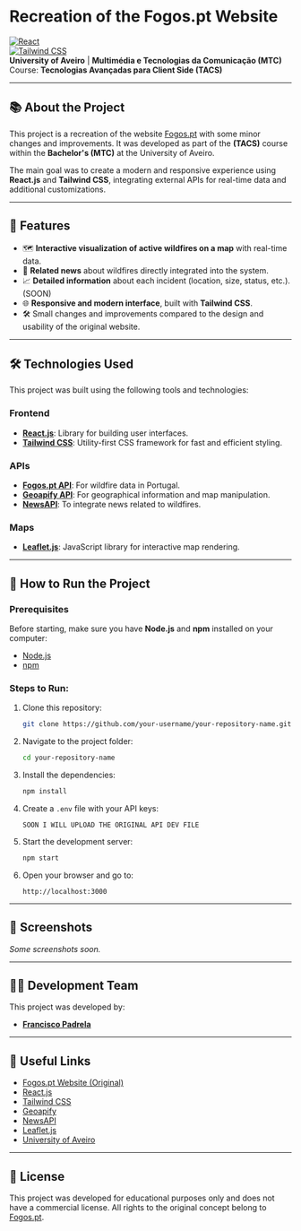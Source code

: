 # **Recreation of the Fogos.pt Website**

[![React](https://img.shields.io/badge/React.js-v18-blue)](https://react.dev/)  
[![Tailwind CSS](https://img.shields.io/badge/TailwindCSS-v3-green)](https://tailwindcss.com/)  
**University of Aveiro** | **Multimédia e Tecnologias da Comunicação (MTC)**  
Course: **Tecnologias Avançadas para Client Side (TACS)**  

---

## **📚 About the Project**
This project is a recreation of the website [Fogos.pt](https://fogos.pt) with some minor changes and improvements. It was developed as part of the **(TACS)** course within the **Bachelor's (MTC)** at the University of Aveiro.  

The main goal was to create a modern and responsive experience using **React.js** and **Tailwind CSS**, integrating external APIs for real-time data and additional customizations.

---

## **🎯 Features**
- 🗺️ **Interactive visualization of active wildfires on a map** with real-time data.
- 📰 **Related news** about wildfires directly integrated into the system.
- 📈 **Detailed information** about each incident (location, size, status, etc.). (SOON)
- 🌐 **Responsive and modern interface**, built with **Tailwind CSS**.
- 🛠️ Small changes and improvements compared to the design and usability of the original website.

---

## **🛠️ Technologies Used**
This project was built using the following tools and technologies:

### **Frontend**
- **[React.js](https://react.dev/)**: Library for building user interfaces.
- **[Tailwind CSS](https://tailwindcss.com/)**: Utility-first CSS framework for fast and efficient styling.

### **APIs**
- **[Fogos.pt API](https://fogos.pt)**: For wildfire data in Portugal.
- **[Geoapify API](https://www.geoapify.com/)**: For geographical information and map manipulation.
- **[NewsAPI](https://newsapi.org/)**: To integrate news related to wildfires.

### **Maps**
- **[Leaflet.js](https://leafletjs.com/)**: JavaScript library for interactive map rendering.

---

## **🚀 How to Run the Project**

### **Prerequisites**
Before starting, make sure you have **Node.js** and **npm** installed on your computer:
- [Node.js](https://nodejs.org/)
- [npm](https://www.npmjs.com/)

### **Steps to Run:**
1. Clone this repository:
   ```bash
   git clone https://github.com/your-username/your-repository-name.git
   ```
2. Navigate to the project folder:
   ```bash
   cd your-repository-name
   ```
3. Install the dependencies:
   ```bash
   npm install
   ```
4. Create a `.env` file with your API keys:
   ```
   SOON I WILL UPLOAD THE ORIGINAL API DEV FILE
   ```
5. Start the development server:
   ```bash
   npm start
   ```
6. Open your browser and go to:
   ```
   http://localhost:3000
   ```

---

## **📸 Screenshots**
*Some screenshots soon.*

---

## **👩‍💻 Development Team**
This project was developed by:
- **[Francisco Padrela](https://p4drela.github.io/)**

---

## **🔗 Useful Links**
- [Fogos.pt Website (Original)](https://fogos.pt)
- [React.js](https://react.dev/)
- [Tailwind CSS](https://tailwindcss.com/)
- [Geoapify](https://www.geoapify.com/)
- [NewsAPI](https://newsapi.org/)
- [Leaflet.js](https://leafletjs.com/)
- [University of Aveiro](https://www.ua.pt/)

---

## **📝 License**
This project was developed for educational purposes only and does not have a commercial license. All rights to the original concept belong to [Fogos.pt](https://fogos.pt).  
